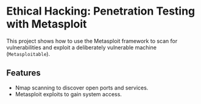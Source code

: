 # Ethical Hacking: Penetration Testing with Metasploit

This project shows how to use the Metasploit framework to scan for vulnerabilities and exploit a deliberately vulnerable machine (`Metasploitable`).

## Features
- Nmap scanning to discover open ports and services.
- Metasploit exploits to gain system access.